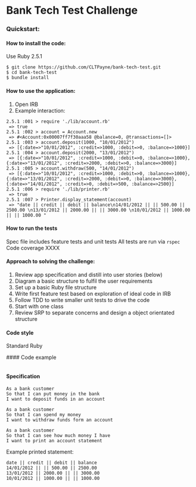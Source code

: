 Bank Tech Test Challenge
=================

### Quickstart:
#### How to install the code:
Use Ruby 2.5.1
```
$ git clone https://github.com/CLTPayne/bank-tech-test.git
$ cd bank-tech-test
$ bundle install
```
#### How to use the application:
1. Open IRB
2. Example interaction:
```
2.5.1 :001 > require './lib/account.rb'
 => true
2.5.1 :002 > account = Account.new
 => #<Account:0x00007ff7f30aaa58 @balance=0, @transactions=[]>
2.5.1 :003 > account.deposit(1000, "10/01/2012")
 => [{:date=>"10/01/2012", :credit=>1000, :debit=>0, :balance=>1000}]
2.5.1 :004 > account.deposit(2000, "13/01/2012")
 => [{:date=>"10/01/2012", :credit=>1000, :debit=>0, :balance=>1000}, {:date=>"13/01/2012", :credit=>2000, :debit=>0, :balance=>3000}]
2.5.1 :005 > account.withdraw(500, "14/01/2012")
 => [{:date=>"10/01/2012", :credit=>1000, :debit=>0, :balance=>1000}, {:date=>"13/01/2012", :credit=>2000, :debit=>0, :balance=>3000}, {:date=>"14/01/2012", :credit=>0, :debit=>500, :balance=>2500}]
2.5.1 :006 > require './lib/printer.rb'
 => true
2.5.1 :007 > Printer.display_statement(account)
 => "date || credit || debit || balance\n14/01/2012 || || 500.00 || 2500.00 \n13/01/2012 || 2000.00 || || 3000.00 \n10/01/2012 || 1000.00 || || 1000.00 "
```

#### How to run the tests
Spec file includes feature tests and unit tests
All tests are run via ```rspec```
Code coverage XXXX


#### Approach to solving the challenge:
1. Review app specification and distill into user stories (below)
2. Diagram a basic structure to fulfil the user requirements
3. Set up a basic Ruby file structure
4. Write first feature test based on exploration of ideal code in IRB
5. Follow TDD to write smaller unit tests to drive the code
6. Start with one class
7. Review SRP to separate concerns and design a object orientated structure

#### Code style
Standard Ruby

#### Code example
```
```

#### Specification
```
As a bank customer
So that I can put money in the bank
I want to deposit funds in an account

As a bank customer
So that I can spend my money
I want to withdraw funds form an account

As a bank customer
So that I can see how much money I have
I want to print an account statement
```
Example printed statement:
```
date || credit || debit || balance
14/01/2012 || || 500.00 || 2500.00
13/01/2012 || 2000.00 || || 3000.00
10/01/2012 || 1000.00 || || 1000.00
```
